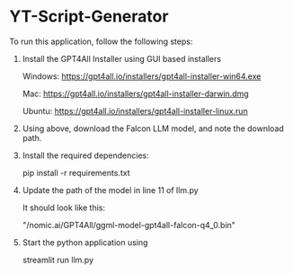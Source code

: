 # YT-Script-Generator

To run this application, follow the following steps:

1. Install the GPT4All Installer using GUI based installers
   
    Windows: https://gpt4all.io/installers/gpt4all-installer-win64.exe

    Mac: https://gpt4all.io/installers/gpt4all-installer-darwin.dmg

    Ubuntu: https://gpt4all.io/installers/gpt4all-installer-linux.run

2. Using above, download the Falcon LLM model, and note the download path.

3. Install the required dependencies:
   
    pip install -r requirements.txt

4. Update the path of the model in line 11 of llm.py

   It should look like this:

   "<Path>/nomic.ai/GPT4All/ggml-model-gpt4all-falcon-q4_0.bin"

6. Start the python application using
   
    streamlit run llm.py
